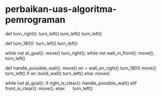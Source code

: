 # perbaikan-uas-algoritma-pemrograman
def turn_right():
    turn_left()
    turn_left()
    turn_left()
    
def turn_180():
    turn_left()
    turn_left()
    
while not at_goal(): move()
turn_right();
while not wall_in_front(): move();
turn_left()

def handle_possible_wall():
    move()
    wr = wall_on_right()
    turn_180()
    move()
    turn_left()
    if wr:
        build_wall()
        turn_left()
    else:
        move()
        
while not at_goal():
    if right_is_clear():
        handle_possible_wall()
    elif front_is_clear():
        move();
    else: 
        turn_left()
